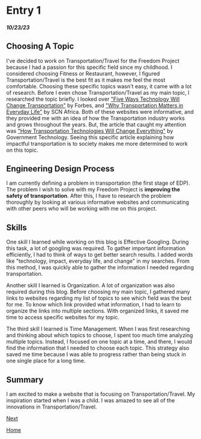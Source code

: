 # Entry 1
##### 10/23/23
## Choosing A Topic

I've decided to work on Transportation/Travel for the Freedom Project because I had a passion for this specific field since my childhood. I considered choosing Fitness or Restaurant, however, I figured Transportation/Travel is the best fit as it makes me feel the most comfortable. Choosing these specific topics wasn't easy, it came with a lot of research. Before I even chose Transportation/Travel as my main topic, I researched the topic briefly. I looked over ["Five Ways Technology Will Change Transportation"](https://www.forbes.com/sites/forbestechcouncil/2021/12/22/five-ways-technology-will-change-transportation-in-2022/?sh=3e98c0de20d8) by Forbes, and ["Why Transportation Matters in Everyday Life"](https://scnafrica.com/2022/03/23/why-transportation-matters-in-everyday-life/) by SCN Africa. Both of these websites were informative, and they provided me with an idea of how the Transportation industry works and grows throughout the years. But, the article that caught my attention was ["How Transportation Technologies Will Change Everything"](https://www.govtech.com/transportation/how-transportation-technologies-will-change-everything-.html) by Government Technology. Seeing this specific article explaining how impactful transportation is to society makes me more determined to work on this topic. 

## Engineering Design Process

I am currently defining a problem in transportation (the first stage of EDP). The problem I wish to solve with my Freedom Project is **improving the safety of transportation**. After this, I have to research the problem thoroughly by looking at various informative websites and communicating with other peers who will be working with me on this project. 

## Skills
One skill I learned while working on this blog is Effective Googling. During this task, a lot of googling was required. To gather important information efficiently, I had to think of ways to get better search results. I added words like "technology, impact, everyday life, and change" in my searches. From this method, I was quickly able to gather the information I needed regarding transportation.

Another skill I learned is Organization. A lot of organization was also required during this blog. Before choosing my main topic, I gathered many links to websites regarding my list of topics to see which field was the best for me. To know which link provided what information, I had to learn to organize the links into multiple sections. With organized links, it saved me time to access specific websites for my topic.

The third skill I learned is Time Management. When I was first researching and thinking about which topics to choose, I spent too much time analyzing multiple topics. Instead, I focused on one topic at a time, and there, I would find the information that I needed to choose each topic. This strategy also saved me time because I was able to progress rather than being stuck in one single place for a long time. 

## Summary
I am excited to make a website that is focusing on Transportation/Travel. My inspiration started when I was a child. I was amazed to see all of the innovations in Transportation/Travel. 

[Next](entry02.md)

[Home](../README.md)
